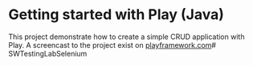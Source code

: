 # Getting started with Play (Java)

This project demonstrate how to create a simple CRUD application with Play. A screencast to the project exist on [playframework.com](http://playframework.com)# SWTestingLabSelenium
